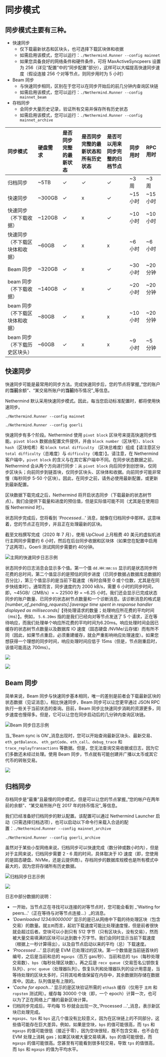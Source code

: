 # 同步模式

## 同步模式主要有三种。

* 快速同步
  * 仅下载最新状态和区块头，也可选择下载区块体和收据
  * 如需启用该模式，您可以运行：`./Nethermind.Runner --config mainnet`
  * 如果您具备良好的网络条件和硬件条件，可将 MaxActiveSyncpeers 设置为 256（详见“配置”中的“同步配置”部分），这样可以大幅提高快速同步速度（假设连接 256 个对等节点，则同步用时为 5 小时）
* Beam 同步
  * 与快速同步相同，区别在于您可以在同步开始后的前几分钟内查询区块链
  * 如需启用该模式，您可以运行：`./Nethermind.Runner --config mainnet_beam`
* 存档同步
  * 会同步大量历史记录，验证所有交易并保存所有历史状态
  * 如需启用该模式，您可以运行：`./Nethermind.Runner --config mainnet_archive`

| 同步模式 | 硬盘需求 | 是否同步完整的最新状态 | 是否同步完整的最新状态和所有历史状态 | 是否可以用来同步完整的归档节点 | 同步用时 | RPC 用时 |
| :--- | :--- | :--- | :--- | :--- | :--- | :--- |
| 归档同步 | ~5TB | ✓ | ✓ | ✓ | ~3 周 | ~3 周 |
| 快速同步 | ~300GB | ✓ | x | ✓ | ~15 小时 | ~15 小时 |
| 快速同步（不下载收据） | ~120GB | ✓ | x | ✓ | ~10 小时 | ~10 小时 |
| 快速同步（不下载区块体和收据） | ~60GB | ✓ | x | x | ~6 小时 | ~6 小时 |
| Beam 同步 | ~320GB | ✓ | x | ✓ | ~30 小时 | ~20 分钟 |
| beam 同步（不下载收据） | ~140GB | ✓ | x | ✓ | ~20 小时 | ~20 分钟 |
| beam 同步（不下载区块体和收据） | ~80GB | ✓ | x | x | ~10 小时 | ~20 分钟 |
| beam 同步（不下载历史区块头） | ~60GB | ✓ | x | x | ~9 小时 | ~5 分钟 |

## 快速同步

快速同步可能是最常用的同步方法。完成快速同步后，您的节点将掌握_“您的账户的**当前**余额”_、_“某交易所账户的**当前**持币情况”_等信息。

Nethermind 默认采用快速同步模式。因此，每当您启动标准配置时，都将使用快速同步。

`./Nethermind.Runner --config mainnet`

`./Nethermind.Runner --config goerli`

快速同步有多个阶段。Nethermind 使用 `pivot block` 区块号来提高快速同步性能。`pivot block` 数据由配置文件提供，并由 `block number`（区块号）、`block hash`（区块哈希）和 `block total difficulty` （区块总难度）组成【请注意区分 `total difficulty`（总难度）与 `difficulty`（难度）】。请注意，在 Nethermind 客户端中，`pivot block` 的含义与在其它客户端中不同。在同步状态数据之前，Nethermind 会从两个方向进行同步：从 `pivot block` 向后同步到创世块，仅同步区块头；向前同步到链首块，仅同步区块头、区块体和收据。向前同步可能非常慢（每秒同步 5-50 个区块）。因此，在同步之前，请务必使用最新配置，或更新到最新配置。

区块数据下载完成之后，Nethermind 将开启状态同步（下载最新的状态树节点）。我们会提供下载量和进度的预估值，但是实际值可能不同（尤其是在使用旧版 Nethermind 时）。

状态同步完成后，您将看到 _'Processed...'_ 消息，就像在归档同步中那样。这意味着，您的节点正在同步，并且正在处理最新的区块。

截至文档撰写完成（2020 年 7 月），使用 UpCloud 上月租费 40 美元的虚拟机进行主网同步需要约 6 小时，然后在后台同步收据和区块体（如果您在配置中启用了这两项）。Goerli 测试网同步需要约 40分钟。

![主网的快速同步日志示例](../.gitbook/assets/image%20%2859%29.png)

状态同步的日志消息会显示多个值。第一个值 `dd.HH:mm:ss` 显示的是状态同步所花费的总时间，第二个值显示的是预估的同步进度（已同步数据占数据库总数据的百分比），第三个值显示的是当前下载速度（有时会降至 0 或个位数，尤其是在同步快结束时）。通常而言，同步速度约为 2000 kB/s，需要 6 小时的同步时间，即，~45GB/（2MB/s）= ~ 22500 秒 = ~6.25 小时。我们还会显示已完成状态同步的账户数量、已同步的状态树节点数量和一个诊断消息。该诊断消息的格式是 _\[number\_of\_pending\_requests\].\[average time spent in response handler displayed as milliseconds\]_【待处理请求的数量；处理响应所花费的平均时间（ms）】。例如，  `5.6.20ms` 指的是我们已经向对等节点发送了 5 个请求，正在等待响应，而我们处理单个响应所花费的平均时间为6.20ms。响应处理时间会因已缓存的状态树节点数量以及数据库 IO 速度（固态硬盘 /NVMe/云存储）而有所不同（因此，如果节点重启，必须重建缓存，就会严重影响响应处理速度）。如果您想获得一个理想的同步时间，响应处理时间应低于 15ms（但是，节点刚重启时，该值可能高达 700ms）。

![](../.gitbook/assets/image%20%2864%29.png)

![](../.gitbook/assets/image%20%2862%29.png)

## Beam 同步

简单来说，Beam 同步与快速同步基本相同，唯一的差别是前者会下载最新区块的状态数据（见证消息）。相比快速同步，Beam 同步可以让您更早通过 JSON RPC 执行一些关于当前状态的查询。目前，Beam 同步比快速同步消耗的资源更多，同步速度也慢得多。但是，它可以让您在同步启动后的几分钟内查询区块链。

![Beam 同步日志示例](../.gitbook/assets/image%20%2860%29.png)

当_'Beam sync is ON'_消息出现时，您可以开始查询最新区块头、最新交易、`eth_getBalance`、 `eth_getCode`、`eth_call`、`debug_trace` 和 `trace_replayTransactions` 等数据。但是，您无法查询交易收据或日志，因为它们多数还未经过处理。使用 Beam 同步，节点就有可能创建并广播以太币或其它代币的转账交易。

![](../.gitbook/assets/image%20%2865%29.png)

## 归档同步

存档同步是“最重”且最慢的同步模式，但是可以让您的节点掌握_“您的帐户在两年前的余额”_、_“某交易所账户在 2017 年的持币情况”_等信息。

我们已经准备好归档同步的默认配置。该配置可以通过 Nethermind Launcher 启动（只需选择归档选项），也可以启动以下命令行来载入合适的配置：`./Nethermind.Runner --config mainnet_archive`

`./Nethermind.Runner --config goerli_archive`

虽然对于某些小型网络来说，归档同步可以快速完成（数分钟或数小时内），但是对于主网来说，归档同步需要 2 - 6 周的时间，具体取决于 IO 速度（即，您使用的是固态硬盘、NVMe，还是云提供商）。存档同步的数据库规模也是所有模式中最大的，因为您将存储所有历史数据。

![归档同步日志示例](../.gitbook/assets/image%20%2858%29.png)

![](../.gitbook/assets/image%20%2857%29.png)

日志中部分数据的说明：

* 一开始，当节点正在寻找可以连接的对等节点时，您可能会看到 _'Waiting for peers...'（正在等待与对等节点连接...）_的消息。
* _'Downloaded 1234/8000000'_ 显示的是已从网络中下载的待处理区块（包含交易）的数量。就`主网`而言，起初下载速度可能比处理速度慢，但是前者很快就会超过后者。空块可以小到只有 512 字节（只有区块头，没有交易），然而被大量交易填满的区块可以达到数十万字节。我们会同时显示当前下载速度（根据上一秒计算得出），以及自节点启动以来的平均（总）下载速度。
* _'Processed ...'_ 显示的是 EVM 已处理过的区块。第一个数值是当前链首块的编号，之后是当前和总的 `mgasps`（百万 gas/秒）、当前和总的 `tps`（每秒处理交易数）、`bps`（每秒处理区块数）。再之后是 `recv queue`（交易签名公钥恢复队列）、`proc queue`（处理器队列）。恢复队列和处理器队列的设计用意是，当等待处理的区块太多时，只将其哈希值保留在内存中，其余数据则存储在数据库中。因此，队列值是有上限的。
* _'Cache for epoch...'_ 显示的是区块验证所需的 `ethash` 缓存（仅用于 `主网` 和 `ropsten` 测试网）。缓存每 30000 个块（即，一个 epoch）计算一次，也可以为了正在网络上广播的最新区块计算。
* 归档同步完成后，平均每 15 秒就会出现一次_'Processed ...'_消息，表示新区块已处理完成。
* `mgasps`、`tps` 和 `bps` 这几个值没有比较意义，因为在区块链上的不同部分，这些值可能存在巨大差异。例如，如果是空块，`bps` 的值可能很高，而 `tps` 和 `mgasps` 的值可能很低（接近于零），因为空块很轻，既不包含交易，也不会在 EVM 处理上消耗 gas；如果区块被大量交易填满，`bps` 的值可能很低，而 `mgasps` 的值可能很高。您甚至有可能看到很多轻交易，导致 `tps` 的值很高，而 `bps` 和 `mgasps` 的值为平均水平。

